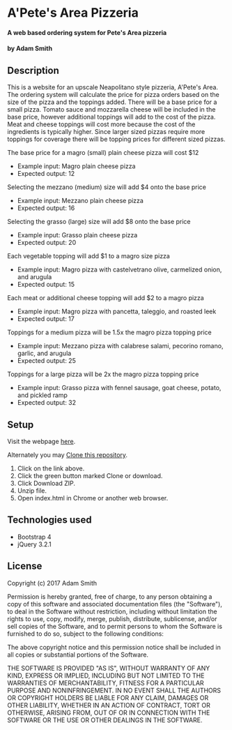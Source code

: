 # A'Pete's Area Pizzeria

#### A web based ordering system for Pete's Area pizzeria

#### by Adam Smith

## Description

This is a website for an upscale Neapolitano style pizzeria, A'Pete's Area. The ordering system will calculate the price for pizza orders based on the size of the pizza and the toppings added. There will be a base price for a small pizza. Tomato sauce and mozzarella cheese will be included in the base price, however additional toppings will add to the cost of the pizza. Meat and cheese toppings will cost more because the cost of the ingredients is typically higher. Since larger sized pizzas require more toppings for coverage there will be topping prices for different sized pizzas.

The base price for a magro (small) plain cheese pizza will cost $12
  * Example input: Magro plain cheese pizza
  * Expected output: 12

Selecting the mezzano (medium) size will add $4 onto the base price
  * Example input: Mezzano plain cheese pizza
  * Expected output: 16

Selecting the grasso (large) size will add $8 onto the base price
  * Example input: Grasso plain cheese pizza
  * Expected output: 20

Each vegetable topping will add $1 to a magro size pizza
  * Example input: Magro pizza with castelvetrano olive, carmelized onion, and arugula
  * Expected output: 15

Each meat or additional cheese topping will add $2 to a magro pizza
  * Example input: Magro pizza with pancetta, taleggio, and roasted leek
  * Expected output: 17

Toppings for a medium pizza will be 1.5x the magro pizza topping price
  * Example input: Mezzano pizza with calabrese salami, pecorino romano, garlic, and arugula
  * Expected output: 25

Toppings for a large pizza will be 2x the magro pizza topping price
  * Example input: Grasso pizza with fennel sausage, goat cheese, potato, and pickled ramp
  * Expected output: 32

## Setup

Visit the webpage [here](https://alspdx.github.io/apetes-area/).

Alternately you may [Clone this repository](https://github.com/alspdx/apetes-area).

1. Click on the link above.
2. Click the green button marked Clone or download.
3. Click Download ZIP.
4. Unzip file.
5. Open index.html in Chrome or another web browser.

## Technologies used

* Bootstrap 4
* jQuery 3.2.1

## License

Copyright (c) 2017 Adam Smith

Permission is hereby granted, free of charge, to any person obtaining a copy
of this software and associated documentation files (the "Software"), to deal
in the Software without restriction, including without limitation the rights
to use, copy, modify, merge, publish, distribute, sublicense, and/or sell
copies of the Software, and to permit persons to whom the Software is
furnished to do so, subject to the following conditions:

The above copyright notice and this permission notice shall be included in
all copies or substantial portions of the Software.

THE SOFTWARE IS PROVIDED "AS IS", WITHOUT WARRANTY OF ANY KIND, EXPRESS OR
IMPLIED, INCLUDING BUT NOT LIMITED TO THE WARRANTIES OF MERCHANTABILITY,
FITNESS FOR A PARTICULAR PURPOSE AND NONINFRINGEMENT. IN NO EVENT SHALL THE
AUTHORS OR COPYRIGHT HOLDERS BE LIABLE FOR ANY CLAIM, DAMAGES OR OTHER
LIABILITY, WHETHER IN AN ACTION OF CONTRACT, TORT OR OTHERWISE, ARISING FROM,
OUT OF OR IN CONNECTION WITH THE SOFTWARE OR THE USE OR OTHER DEALINGS IN
THE SOFTWARE.

